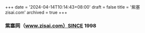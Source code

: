 +++
date = '2024-04-14T10:14:43+08:00'
draft = false
title = '紫塞 zisai.com'
archived = true
+++

### 紫塞网（www.zisai.com）SINCE 1998